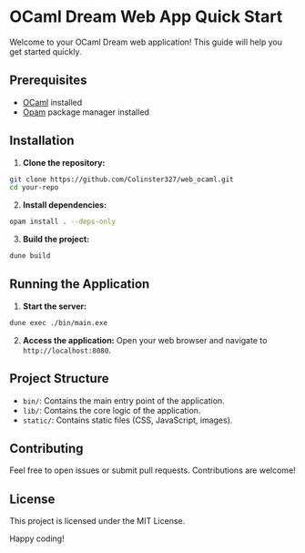 # OCaml Dream Web App Quick Start

Welcome to your OCaml Dream web application! This guide will help you get started quickly.

## Prerequisites

- [OCaml](https://ocaml.org/) installed
- [Opam](https://opam.ocaml.org/) package manager installed

## Installation

1. **Clone the repository:**
  ```sh
  git clone https://github.com/Colinster327/web_ocaml.git
  cd your-repo
  ```

2. **Install dependencies:**
  ```sh
  opam install . --deps-only
  ```

3. **Build the project:**
  ```sh
  dune build
  ```

## Running the Application

1. **Start the server:**
  ```sh
  dune exec ./bin/main.exe
  ```

2. **Access the application:**
  Open your web browser and navigate to `http://localhost:8080`.

## Project Structure

- `bin/`: Contains the main entry point of the application.
- `lib/`: Contains the core logic of the application.
- `static/`: Contains static files (CSS, JavaScript, images).

## Contributing

Feel free to open issues or submit pull requests. Contributions are welcome!

## License

This project is licensed under the MIT License.

Happy coding!
